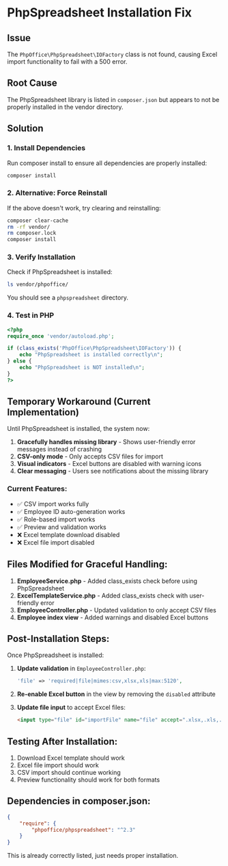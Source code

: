 # PhpSpreadsheet Installation Fix

## Issue
The `PhpOffice\PhpSpreadsheet\IOFactory` class is not found, causing Excel import functionality to fail with a 500 error.

## Root Cause
The PhpSpreadsheet library is listed in `composer.json` but appears to not be properly installed in the vendor directory.

## Solution

### 1. Install Dependencies
Run composer install to ensure all dependencies are properly installed:
```bash
composer install
```

### 2. Alternative: Force Reinstall
If the above doesn't work, try clearing and reinstalling:
```bash
composer clear-cache
rm -rf vendor/
rm composer.lock
composer install
```

### 3. Verify Installation
Check if PhpSpreadsheet is installed:
```bash
ls vendor/phpoffice/
```

You should see a `phpspreadsheet` directory.

### 4. Test in PHP
```php
<?php
require_once 'vendor/autoload.php';

if (class_exists('PhpOffice\PhpSpreadsheet\IOFactory')) {
    echo "PhpSpreadsheet is installed correctly\n";
} else {
    echo "PhpSpreadsheet is NOT installed\n";
}
?>
```

## Temporary Workaround (Current Implementation)

Until PhpSpreadsheet is installed, the system now:

1. **Gracefully handles missing library** - Shows user-friendly error messages instead of crashing
2. **CSV-only mode** - Only accepts CSV files for import
3. **Visual indicators** - Excel buttons are disabled with warning icons
4. **Clear messaging** - Users see notifications about the missing library

### Current Features:
- ✅ CSV import works fully
- ✅ Employee ID auto-generation works
- ✅ Role-based import works
- ✅ Preview and validation works
- ❌ Excel template download disabled
- ❌ Excel file import disabled

## Files Modified for Graceful Handling:

1. **EmployeeService.php** - Added class_exists check before using PhpSpreadsheet
2. **ExcelTemplateService.php** - Added class_exists check with user-friendly error
3. **EmployeeController.php** - Updated validation to only accept CSV files
4. **Employee index view** - Added warnings and disabled Excel buttons

## Post-Installation Steps:

Once PhpSpreadsheet is installed:

1. **Update validation** in `EmployeeController.php`:
   ```php
   'file' => 'required|file|mimes:csv,xlsx,xls|max:5120',
   ```

2. **Re-enable Excel button** in the view by removing the `disabled` attribute

3. **Update file input** to accept Excel files:
   ```html
   <input type="file" id="importFile" name="file" accept=".xlsx,.xls,.csv" class="hidden">
   ```

## Testing After Installation:

1. Download Excel template should work
2. Excel file import should work
3. CSV import should continue working
4. Preview functionality should work for both formats

## Dependencies in composer.json:
```json
{
    "require": {
        "phpoffice/phpspreadsheet": "^2.3"
    }
}
```

This is already correctly listed, just needs proper installation.
